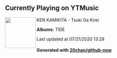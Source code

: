 ## Currently Playing on YTMusic

[<img align="left" width="100" src="https://lh3.googleusercontent.com/mYlY90jWxals18CXrttB9DNW9iNg9vnIYEYsOM45GtrXINoSDs-1ZMIjZheKEtSS_cEZ3gHsutvkeUHi">](https://music.youtube.com/channel/UCQieMH6MxNuf7t1-zJZYjdA)

KEN KAMIKITA - Tsuki Ga Kirei

**Albums**: TIDE

Last updated at 07/21/2020 13:28

#### Generated with [20chan/github-now](https://github.com/20chan/github-now)


<!--
**20chan/20chan** is a ✨ _special_ ✨ repository because its `README.md` (this file) appears on your GitHub profile.

Here are some ideas to get you started:

- 🔭 I’m currently working on ...
- 🌱 I’m currently learning ...
- 👯 I’m looking to collaborate on ...
- 🤔 I’m looking for help with ...
- 💬 Ask me about ...
- 📫 How to reach me: ...
- 😄 Pronouns: ...
- ⚡ Fun fact: ...
-->

